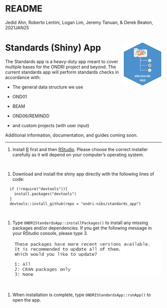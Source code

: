 README
================

Jedid Ahn, Roberto Lentini, Logan Lim, Jeremy Tanuan, & Derek Beaton,
2021JAN25

# Standards (Shiny) App <img src='etc/logo.png' align="right" height="139"/>

The Standards app is a heavy-duty app meant to cover multiple bases for
the ONDRI project and beyond. The current standards app will perform
standards checks in accordance with:

-   The general data structure we use

-   OND01

-   BEAM

-   OND06/REMINDD

-   and custom projects (with user input)

Additional information, documentation, and guides coming soon.

<hr>

1.  Install [R](https://cran.r-project.org/) first and then
    [RStudio](https://rstudio.com/products/rstudio/download/). Please
    choose the correct installer carefully as it will depend on your
    computer’s operating system.

<br>

1.  Download and install the shiny app directly with the following lines
    of code:

<!-- -->

      if (!require("devtools")){
        install.packages("devtools")
      }
      devtools::install_github(repo = "ondri-nibs/standards_app")

<br>

1.  Type `ONDRIStandardsApp::installPackages()` to install any missing
    packages and/or dependencies. If you get the following message in
    your RStudio console, please type 3. <br><br>
    <img src='etc/package-update.png'>

<br>

1.  When installation is complete, type `ONDRIStandardsApp::runApp()` to
    open the app.
